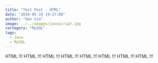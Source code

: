 ```yaml
---
title: "Test Post - HTML"
date: "2019-05-19 19:17:00"
author: "Han Sim"
image: ../../images/javascript.jpg
cartegory: "MySQL"
tags:
  - Java
  - MySQL
---
```


HTML !!!
HTML !!!
HTML !!!
HTML !!!
HTML !!!
HTML !!!
HTML !!!
HTML !!!
